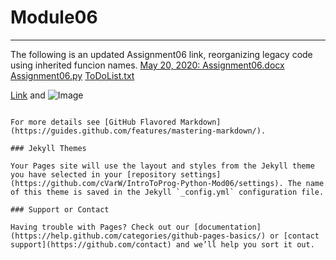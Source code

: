 # Module06
---

The following is an updated Assignment06 link, reorganizing legacy code using inherited funcion names.
[May 20, 2020: Assignment06.docx](https://github.com/cVarW/IntroToProg-Python-Mod06/blob/master/Assignment06.docx)
[              Assignment06.py](https://github.com/cVarW/IntroToProg-Python-Mod06/blob/master/Assignment06.py)
[              ToDoList.txt](https://github.com/cVarW/IntroToProg-Python-Mod06/blob/master/ToDoList.txt)














[Link](url) and ![Image](src)
```

For more details see [GitHub Flavored Markdown](https://guides.github.com/features/mastering-markdown/).

### Jekyll Themes

Your Pages site will use the layout and styles from the Jekyll theme you have selected in your [repository settings](https://github.com/cVarW/IntroToProg-Python-Mod06/settings). The name of this theme is saved in the Jekyll `_config.yml` configuration file.

### Support or Contact

Having trouble with Pages? Check out our [documentation](https://help.github.com/categories/github-pages-basics/) or [contact support](https://github.com/contact) and we’ll help you sort it out.
